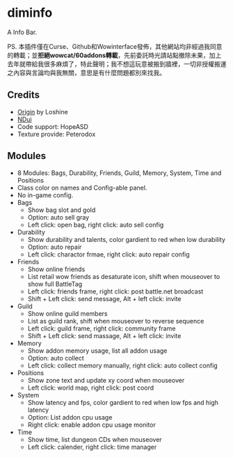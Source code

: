 # diminfo

A Info Bar.

PS. 本插件僅在Curse、Github和Wowinterface發佈，其他網站均非經過我同意的轉載；並**拒絕wowcat/60addons轉載**，先前委託時光請站點撤除未果，加上去年就帶給我很多麻煩了，特此聲明；我不想這玩意被搬到牆裡，一切非授權搬運之內容與言論均與我無關，意思是有什麼問題都別來找我。

## Credits

* [Origin](http://www.wowinterface.com/downloads/info20899-diminfo.html#info) by Loshine
* [NDui](https://github.com/siweia/NDuiClassic/tree/master/Interface/AddOns/NDui/Modules/Infobar)
* Code support: HopeASD
* Texture provide: Peterodox

## Modules

* 8 Modules: Bags, Durability, Friends, Guild, Memory, System, Time and Positions
* Class color on names and Config-able panel.
* No in-game config.
* Bags
    * Show bag slot and gold
	* Option: auto sell gray
	* Left click: open bag, right click: auto sell config
* Durability
    * Show durability and talents, color gardient to red when low durability
	* Option: auto repair
	* Left click: charactor frmae, right click: auto repair config
* Friends
    * Show online friends
	* List retail wow friends as desaturate icon, shift when mouseover to show full BattleTag
	* Left click: friends frame, right click: post battle.net broadcast
	* Shift + Left click: send message, Alt + left click: invite
* Guild
    * Show online guild members
	* List as guild rank, shift when mouseover to reverse sequence
	* Left click: guild frame, right click: community frame
	* Shift + Left click: send massage, Alt + left click: invite
* Memory
    * Show addon memory usage, list all addon usage
	* Option: auto collect
	* Left click: collect memory manually, right click: auto collect config
* Positions
    * Show zone text and update xy coord when mouseover
	* Left click: world map, right click: post coord
* System
    * Show latency and fps, color gardient to red when low fps and high latency
	* Option: List addon cpu usage
	* Right click: enable addon cpu usage monitor
* Time
    * Show time, list dungeon CDs when mouseover
	* Left click: calender, right click: time manager
